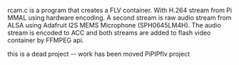 rcam.c is a program that creates a FLV container. With H.264 stream from Pi MMAL using hardware encoding. A second stream is raw audio stream from ALSA using Adafruit I2S MEMS Microphone (SPH0645LM4H).  The audio stream is encoded to ACC and both streams are added to flash video container by FFMPEG api.

this is a dead project -- work has been moved PiPIPflv project
